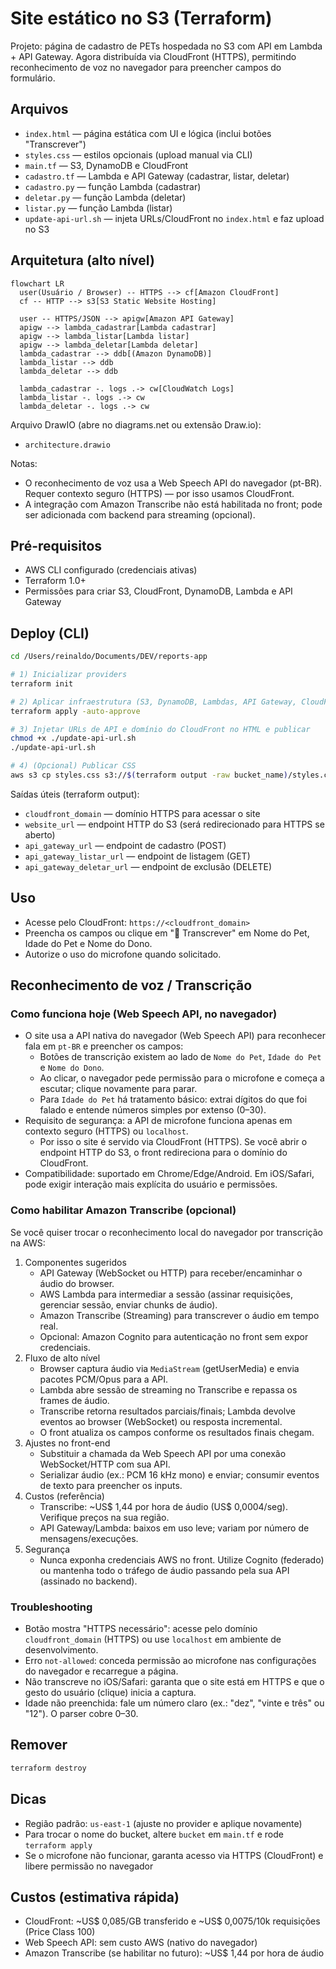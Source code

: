 # Site estático no S3 (Terraform)

Projeto: página de cadastro de PETs hospedada no S3 com API em Lambda + API Gateway. Agora distribuída via CloudFront (HTTPS), permitindo reconhecimento de voz no navegador para preencher campos do formulário.

## Arquivos
- `index.html` — página estática com UI e lógica (inclui botões "Transcrever")
- `styles.css` — estilos opcionais (upload manual via CLI)
- `main.tf` — S3, DynamoDB e CloudFront
- `cadastro.tf` — Lambda e API Gateway (cadastrar, listar, deletar)
- `cadastro.py` — função Lambda (cadastrar)
- `deletar.py` — função Lambda (deletar)
- `listar.py` — função Lambda (listar)
- `update-api-url.sh` — injeta URLs/CloudFront no `index.html` e faz upload no S3

## Arquitetura (alto nível)

```mermaid
flowchart LR
  user(Usuário / Browser) -- HTTPS --> cf[Amazon CloudFront]
  cf -- HTTP --> s3[S3 Static Website Hosting]

  user -- HTTPS/JSON --> apigw[Amazon API Gateway]
  apigw --> lambda_cadastrar[Lambda cadastrar]
  apigw --> lambda_listar[Lambda listar]
  apigw --> lambda_deletar[Lambda deletar]
  lambda_cadastrar --> ddb[(Amazon DynamoDB)]
  lambda_listar --> ddb
  lambda_deletar --> ddb

  lambda_cadastrar -. logs .-> cw[CloudWatch Logs]
  lambda_listar -. logs .-> cw
  lambda_deletar -. logs .-> cw
```

Arquivo DrawIO (abre no diagrams.net ou extensão Draw.io):
- `architecture.drawio`

Notas:
- O reconhecimento de voz usa a Web Speech API do navegador (pt-BR). Requer contexto seguro (HTTPS) — por isso usamos CloudFront.
- A integração com Amazon Transcribe não está habilitada no front; pode ser adicionada com backend para streaming (opcional).

## Pré-requisitos
- AWS CLI configurado (credenciais ativas)
- Terraform 1.0+
- Permissões para criar S3, CloudFront, DynamoDB, Lambda e API Gateway

## Deploy (CLI)
```bash
cd /Users/reinaldo/Documents/DEV/reports-app

# 1) Inicializar providers
terraform init

# 2) Aplicar infraestrutura (S3, DynamoDB, Lambdas, API Gateway, CloudFront)
terraform apply -auto-approve

# 3) Injetar URLs de API e domínio do CloudFront no HTML e publicar
chmod +x ./update-api-url.sh
./update-api-url.sh

# 4) (Opcional) Publicar CSS
aws s3 cp styles.css s3://$(terraform output -raw bucket_name)/styles.css --content-type "text/css"
```

Saídas úteis (terraform output):
- `cloudfront_domain` — domínio HTTPS para acessar o site
- `website_url` — endpoint HTTP do S3 (será redirecionado para HTTPS se aberto)
- `api_gateway_url` — endpoint de cadastro (POST)
- `api_gateway_listar_url` — endpoint de listagem (GET)
- `api_gateway_deletar_url` — endpoint de exclusão (DELETE)

## Uso
- Acesse pelo CloudFront: `https://<cloudfront_domain>`
- Preencha os campos ou clique em "🎤 Transcrever" em Nome do Pet, Idade do Pet e Nome do Dono.
- Autorize o uso do microfone quando solicitado.

## Reconhecimento de voz / Transcrição

### Como funciona hoje (Web Speech API, no navegador)
- O site usa a API nativa do navegador (Web Speech API) para reconhecer fala em `pt-BR` e preencher os campos:
  - Botões de transcrição existem ao lado de `Nome do Pet`, `Idade do Pet` e `Nome do Dono`.
  - Ao clicar, o navegador pede permissão para o microfone e começa a escutar; clique novamente para parar.
  - Para `Idade do Pet` há tratamento básico: extrai dígitos do que foi falado e entende números simples por extenso (0–30).
- Requisito de segurança: a API de microfone funciona apenas em contexto seguro (HTTPS) ou `localhost`.
  - Por isso o site é servido via CloudFront (HTTPS). Se você abrir o endpoint HTTP do S3, o front redireciona para o domínio do CloudFront.
- Compatibilidade: suportado em Chrome/Edge/Android. Em iOS/Safari, pode exigir interação mais explícita do usuário e permissões.

### Como habilitar Amazon Transcribe (opcional)
Se você quiser trocar o reconhecimento local do navegador por transcrição na AWS:
1) Componentes sugeridos
   - API Gateway (WebSocket ou HTTP) para receber/encaminhar o áudio do browser.
   - AWS Lambda para intermediar a sessão (assinar requisições, gerenciar sessão, enviar chunks de áudio).
   - Amazon Transcribe (Streaming) para transcrever o áudio em tempo real.
   - Opcional: Amazon Cognito para autenticação no front sem expor credenciais.
2) Fluxo de alto nível
   - Browser captura áudio via `MediaStream` (getUserMedia) e envia pacotes PCM/Opus para a API.
   - Lambda abre sessão de streaming no Transcribe e repassa os frames de áudio.
   - Transcribe retorna resultados parciais/finais; Lambda devolve eventos ao browser (WebSocket) ou resposta incremental.
   - O front atualiza os campos conforme os resultados finais chegam.
3) Ajustes no front-end
   - Substituir a chamada da Web Speech API por uma conexão WebSocket/HTTP com sua API.
   - Serializar áudio (ex.: PCM 16 kHz mono) e enviar; consumir eventos de texto para preencher os inputs.
4) Custos (referência)
   - Transcribe: ~US$ 1,44 por hora de áudio (US$ 0,0004/seg). Verifique preços na sua região.
   - API Gateway/Lambda: baixos em uso leve; variam por número de mensagens/execuções.
5) Segurança
   - Nunca exponha credenciais AWS no front. Utilize Cognito (federado) ou mantenha todo o tráfego de áudio passando pela sua API (assinado no backend).

### Troubleshooting
- Botão mostra "HTTPS necessário": acesse pelo domínio `cloudfront_domain` (HTTPS) ou use `localhost` em ambiente de desenvolvimento.
- Erro `not-allowed`: conceda permissão ao microfone nas configurações do navegador e recarregue a página.
- Não transcreve no iOS/Safari: garanta que o site está em HTTPS e que o gesto do usuário (clique) inicia a captura.
- Idade não preenchida: fale um número claro (ex.: "dez", "vinte e três" ou "12"). O parser cobre 0–30.

## Remover
```bash
terraform destroy
```

## Dicas
- Região padrão: `us-east-1` (ajuste no provider e aplique novamente)
- Para trocar o nome do bucket, altere `bucket` em `main.tf` e rode `terraform apply`
- Se o microfone não funcionar, garanta acesso via HTTPS (CloudFront) e libere permissão no navegador

## Custos (estimativa rápida)
- CloudFront: ~US$ 0,085/GB transferido e ~US$ 0,0075/10k requisições (Price Class 100)
- Web Speech API: sem custo AWS (nativo do navegador)
- Amazon Transcribe (se habilitar no futuro): ~US$ 1,44 por hora de áudio
